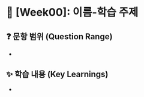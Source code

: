 # 🚩 [Week00]: 이름-학습 주제

<!-- 제목 예시: [Week1] Seungjun-안드로이드 프레임워크(1/3)
설명: 어떤 내용을 다뤘는지 간단히 작성해주세요
라벨: 주차와 챕터 라벨을 추가해주세요.
파일은 본인 디렉토리 아래에 정리 (예: /seungjun/week1/README.md)
노션, 블로그 링크 작성도 가능합니다.(기록을 위해 게시 후 md 파일에 링크 작성 부탁드립니다.) -->

## ❓ 문항 범위 (Question Range)
<!-- ex) Ch0: Q1 ~ Q11 -->
- 

## ✨ 학습 내용 (Key Learnings)

-